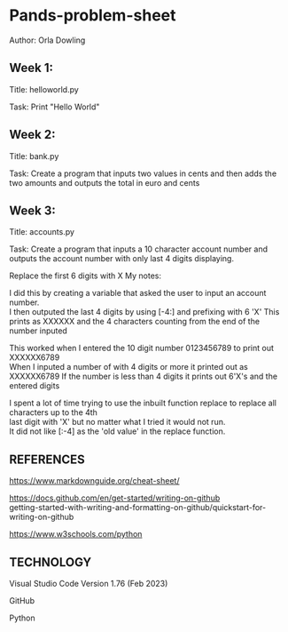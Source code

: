 # Pands-problem-sheet  

Author: Orla Dowling

## Week 1:  

Title: helloworld.py  

Task: Print "Hello World"  

## Week 2:  

Title: bank.py  

Task: Create a program that inputs two values in cents and then adds the two amounts and outputs the total in euro and cents  

## Week 3:
Title: accounts.py  

Task: Create a program that inputs a 10 character account number and outputs the account number with only last 4 digits displaying.  

Replace the first 6 digits with X
My notes:  

I did this by creating a variable that asked the user to input an account number.  
I then outputed the last 4 digits by using [-4:] and prefixing with 6 'X'
This prints as XXXXXX and the 4 characters counting from the end of the number inputed

This worked when I entered the 10 digit number 0123456789 to print out XXXXXX6789  
When I inputed a number of with 4 digits or more it printed out as XXXXXX6789 
If the number is less than 4 digits it prints out 6'X's and the entered digits  

I spent a lot of time trying to use the inbuilt function replace to replace all characters up to the 4th  
last digit with 'X' but no matter what I tried it would not run.  
It did not like [:-4] as the 'old value' in the replace function.  










## REFERENCES  

https://www.markdownguide.org/cheat-sheet/  

https://docs.github.com/en/get-started/writing-on-github  
getting-started-with-writing-and-formatting-on-github/quickstart-for-writing-on-github  

https://www.w3schools.com/python  


## TECHNOLOGY  

Visual Studio Code Version 1.76 (Feb 2023)  

GitHub  

Python  



